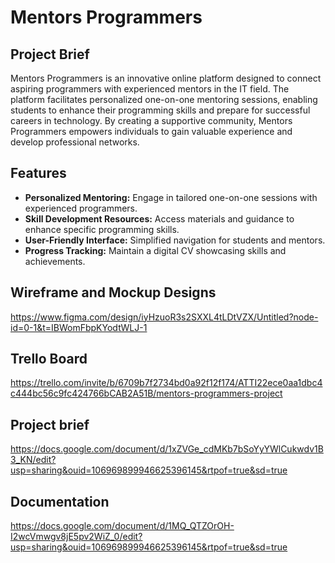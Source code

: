 # Mentors Programmers

## Project Brief
Mentors Programmers is an innovative online platform designed to connect aspiring programmers with experienced mentors in the IT field. The platform facilitates personalized one-on-one mentoring sessions, enabling students to enhance their programming skills and prepare for successful careers in technology. By creating a supportive community, Mentors Programmers empowers individuals to gain valuable experience and develop professional networks.

## Features
- **Personalized Mentoring:** Engage in tailored one-on-one sessions with experienced programmers.
- **Skill Development Resources:** Access materials and guidance to enhance specific programming skills.
- **User-Friendly Interface:** Simplified navigation for students and mentors.
- **Progress Tracking:** Maintain a digital CV showcasing skills and achievements.


  

## Wireframe and Mockup Designs
https://www.figma.com/design/iyHzuoR3s2SXXL4tLDtVZX/Untitled?node-id=0-1&t=IBWomFbpKYodtWLJ-1

## Trello Board
https://trello.com/invite/b/6709b7f2734bd0a92f12f174/ATTI22ece0aa1dbc4c444bc56c9fc424766bCAB2A51B/mentors-programmers-project

## Project brief
https://docs.google.com/document/d/1xZVGe_cdMKb7bSoYyYWlCukwdv1B3_KN/edit?usp=sharing&ouid=106969899946625396145&rtpof=true&sd=true

## Documentation
https://docs.google.com/document/d/1MQ_QTZOrOH-I2wcVmwgv8jE5pv2WiZ_0/edit?usp=sharing&ouid=106969899946625396145&rtpof=true&sd=true


